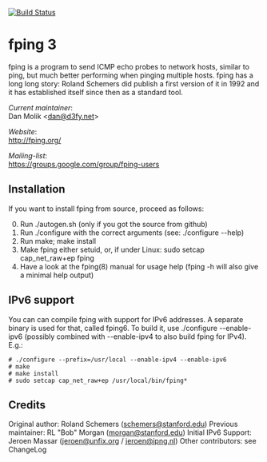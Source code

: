 [![Build Status](https://travis-ci.org/D3fy/fping.svg)](https://travis-ci.org/schweikert/fping)

# fping 3

fping is a program to send ICMP echo probes to network hosts, similar to ping,
but much better performing when pinging multiple hosts. fping has a long long
story: Roland Schemers did publish a first version of it in 1992 and it has
established itself since then as a standard tool.

_Current maintainer_:  
  Dan Molik \<dan@d3fy.net\>

_Website_:  
  http://fping.org/

_Mailing-list_:  
  https://groups.google.com/group/fping-users

## Installation

If you want to install fping from source, proceed as follows:

0. Run ./autogen.sh
   (only if you got the source from github)
1. Run ./configure with the correct arguments
   (see: ./configure --help)
2. Run make; make install
3. Make fping either setuid, or, if under Linux:
   sudo setcap cap_net_raw+ep fping
4. Have a look at the fping(8) manual for usage help
   (fping -h will also give a minimal help output)


## IPv6 support
You can can compile fping with support for IPv6 addresses. A separate binary
is used for that, called fping6. To build it, use ./configure --enable-ipv6
(possibly combined with --enable-ipv4 to also build fping for IPv4). E.g.:

    # ./configure --prefix=/usr/local --enable-ipv4 --enable-ipv6
    # make
    # make install
    # sudo setcap cap_net_raw+ep /usr/local/bin/fping*

## Credits
Original author:  Roland Schemers (schemers@stanford.edu)
Previous maintainer:  RL "Bob" Morgan (morgan@stanford.edu)
Initial IPv6 Support: Jeroen Massar (jeroen@unfix.org / jeroen@ipng.nl)
Other contributors: see ChangeLog

